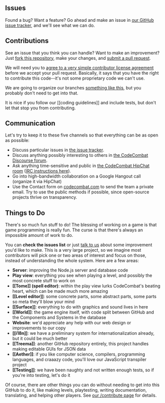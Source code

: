 ## Issues

Found a bug? Want a feature? Go ahead and make an issue in [our GitHub issue tracker](https://github.com/codecombat/codecombat/issues), and we'll see what we can do.

## Contributions

See an issue that you think you can handle? Want to make an improvement? Just [fork this repository](https://help.github.com/articles/fork-a-repo), make your changes, and [submit a pull request](https://help.github.com/articles/using-pull-requests).

We will need you to [agree to a very simple contributor license agreement](http://codecombat.com/cla) before we accept your pull request. Basically, it says that you have the right to contribute this code--it's not some proprietary code we can't use.

We are going to organize our branches [something like this](http://nvie.com/posts/a-successful-git-branching-model/), but you probably don't need to get into that.

It is nice if you follow our [[coding guidelines]] and include tests, but don't let that stop you from contributing.

## Communication

Let's try to keep it to these five channels so that everything can be as open as possible:

* Discuss particular issues in [the issue tracker](https://github.com/codecombat/codecombat/issues).
* Discuss anything possibly interesting to others in [the CodeCombat Discourse forum](http://discourse.codecombat.com/).
* Ask anything time-sensitive and public in [the CodeCombat HipChat room](http://www.hipchat.com/g3plnOKqa) ([IRC instructions here](http://larryfox.us/writing/hipchat-with-irc/)).
* Go into high-bandwidth collaboration on a Google Hangout call (organize it via HipChat)
* Use the Contact form on [codecombat.com](http://codecombat.com) to send the team a private email. Try to use the public methods if possible, since open-source projects thrive on transparency.

## Things to Do

There's so much fun stuff to do! The blessing of working on a game is that game programming is really fun. The curse is that there's always an impossible amount of work to do.

You can **check the issues list** or just [talk to us](http://discourse.codecombat.com/) about some improvement you'd like to make. This is a very large project, so we imagine most contributors will pick one or two areas of interest and focus on those, instead of understanding the whole system. Here are a few areas:

* **Server**: improving the Node.js server and database code
* **Play view**: everything you see when playing a level, and possibly the most concrete stuff to work on
* **[[Tome]] (spell editor)**: within the play view lurks CodeCombat's beating heart, which can be made much more amazing
* **[[Level editor]]**: some concrete parts, some abstract parts, some parts so meta they'll blow your mind
* **[[Surface]]**: everything to do with graphics and sound lives in here
* **[[World]]**: the game engine itself, with code split between GitHub and the Components and Systems in the database
* **Website**: we'd appreciate any help with our web design or improvements to our copy
* **[[i18n]]**: we have a preliminary system for internationalization already, but it could be much better
* **[[Treema]]**: another GitHub repository entirely, this project handles making editable GUIs for JSON data
* **[[Aether]]**: if you like computer science, compilers, programming languages, and craaazy code, you'll love our JavaScript transpiler project
* **[[Testing]]**: we have been naughty and not written enough tests, so if you're into testing, let's do it

Of course, there are other things you can do without needing to get into this GitHub to do it, like making levels, playtesting, writing documentation, translating, and helping other players. See [our /contribute page](http://codecombat.com/contribute) for details.